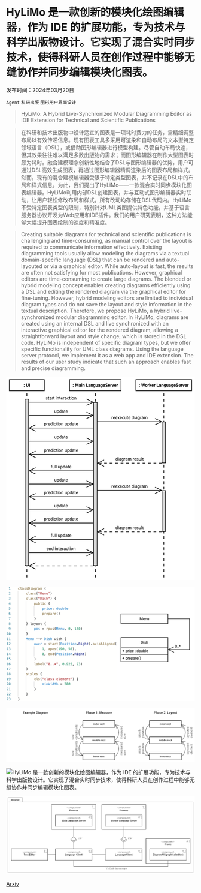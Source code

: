 # HyLiMo 是一款创新的模块化绘图编辑器，作为 IDE 的扩展功能，专为技术与科学出版物设计。它实现了混合实时同步技术，使得科研人员在创作过程中能够无缝协作并同步编辑模块化图表。

发布时间：2024年03月20日

`Agent` `科研出版` `图形用户界面设计`

> HyLiMo: A Hybrid Live-Synchronized Modular Diagramming Editor as IDE Extension for Technical and Scientific Publications

> 在科研和技术出版物中设计适宜的图表是一项耗时费力的任务，需精细调整布局以有效传递信息。现有图表工具多采用可渲染和自动布局的文本型特定领域语言（DSL），或借助图形编辑器进行模型构建。尽管自动布局快速，但其效果往往难以满足多数出版物的需求；而图形编辑器在制作大型图表时颇为耗时。融合建模理念创新性地结合了DSL与图形编辑器的优势，用户可通过DSL高效生成图表，再通过图形编辑器精调渲染后的图表布局和样式。然而，现有的混合建模编辑器受限于特定类型图表，并不记录在DSL中的布局和样式信息。为此，我们提出了HyLiMo——一款混合实时同步模块化图表编辑器。HyLiMo利用内部DSL创建图表，并与互动式图形编辑器实时联动，让用户轻松修改布局和样式，所有改动均存储在DSL代码内。HyLiMo不受特定图表类型的限制，特别针对UML类图提供特色功能，并基于语言服务器协议开发为Web应用和IDE插件。我们的用户研究表明，这种方法能够大幅提升图表绘制的速度和精准度。

> Creating suitable diagrams for technical and scientific publications is challenging and time-consuming, as manual control over the layout is required to communicate information effectively. Existing diagramming tools usually allow modeling the diagrams via a textual domain-specific language (DSL) that can be rendered and auto-layouted or via a graphical editor. While auto-layout is fast, the results are often not satisfying for most publications. However, graphical editors are time-consuming to create large diagrams. The blended or hybrid modeling concept enables creating diagrams efficiently using a DSL and editing the rendered diagram via the graphical editor for fine-tuning. However, hybrid modeling editors are limited to individual diagram types and do not save the layout and style information in the textual description. Therefore, we propose HyLiMo, a hybrid live-synchronized modular diagramming editor. In HyLiMo, diagrams are created using an internal DSL and live synchronized with an interactive graphical editor for the rendered diagram, allowing a straightforward layout and style change, which is stored in the DSL code. HyLiMo is independent of specific diagram types, but we offer specific functionality for UML class diagrams. Using the language server protocol, we implement it as a web app and IDE extension. The results of our user study indicate that such an approach enables fast and precise diagramming.

![HyLiMo 是一款创新的模块化绘图编辑器，作为 IDE 的扩展功能，专为技术与科学出版物设计。它实现了混合实时同步技术，使得科研人员在创作过程中能够无缝协作并同步编辑模块化图表。](../../../paper_images/2403.13711/x1.png)

![HyLiMo 是一款创新的模块化绘图编辑器，作为 IDE 的扩展功能，专为技术与科学出版物设计。它实现了混合实时同步技术，使得科研人员在创作过程中能够无缝协作并同步编辑模块化图表。](../../../paper_images/2403.13711/x2.png)

![HyLiMo 是一款创新的模块化绘图编辑器，作为 IDE 的扩展功能，专为技术与科学出版物设计。它实现了混合实时同步技术，使得科研人员在创作过程中能够无缝协作并同步编辑模块化图表。](../../../paper_images/2403.13711/x3.png)

![HyLiMo 是一款创新的模块化绘图编辑器，作为 IDE 的扩展功能，专为技术与科学出版物设计。它实现了混合实时同步技术，使得科研人员在创作过程中能够无缝协作并同步编辑模块化图表。](../../../paper_images/2403.13711/vscode_extension_v2.png)

![HyLiMo 是一款创新的模块化绘图编辑器，作为 IDE 的扩展功能，专为技术与科学出版物设计。它实现了混合实时同步技术，使得科研人员在创作过程中能够无缝协作并同步编辑模块化图表。](../../../paper_images/2403.13711/x4.png)

[Arxiv](https://arxiv.org/abs/2403.13711)